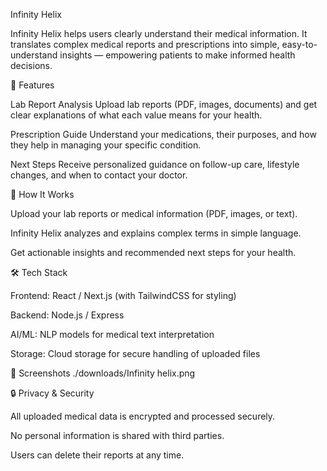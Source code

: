 Infinity Helix

Infinity Helix helps users clearly understand their medical information. It translates complex medical reports and prescriptions into simple, easy-to-understand insights — empowering patients to make informed health decisions.

🚀 Features

Lab Report Analysis
Upload lab reports (PDF, images, documents) and get clear explanations of what each value means for your health.

Prescription Guide
Understand your medications, their purposes, and how they help in managing your specific condition.

Next Steps
Receive personalized guidance on follow-up care, lifestyle changes, and when to contact your doctor.

📂 How It Works

Upload your lab reports or medical information (PDF, images, or text).

Infinity Helix analyzes and explains complex terms in simple language.

Get actionable insights and recommended next steps for your health.

🛠️ Tech Stack

Frontend: React / Next.js (with TailwindCSS for styling)

Backend: Node.js / Express

AI/ML: NLP models for medical text interpretation

Storage: Cloud storage for secure handling of uploaded files

📸 Screenshots
./downloads/Infinity helix.png

🔒 Privacy & Security

All uploaded medical data is encrypted and processed securely.

No personal information is shared with third parties.

Users can delete their reports at any time.
